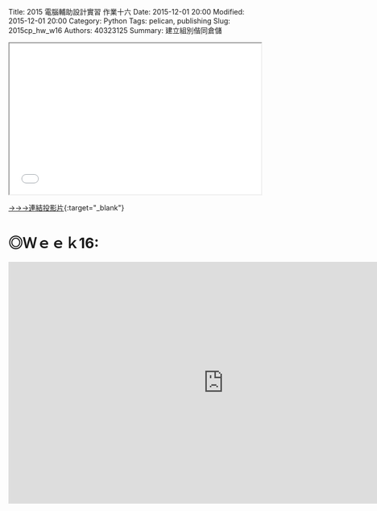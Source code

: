 Title: 2015 電腦輔助設計實習 作業十六
Date: 2015-12-01 20:00
Modified: 2015-12-01 20:00
Category: Python
Tags: pelican, publishing
Slug: 2015cp_hw_w16
Authors: 40323125
Summary: 建立組別偕同倉儲

<iframe src="simplest16.html" width="500" height="300"></iframe>

[→→→連結投影片](simplest16.html){:target="_blank"}

◎Ｗｅｅｋ16:
============

<iframe width="854" height="480" src="https://www.youtube.com/embed/jcC17yWJ_zY" frameborder="0" allowfullscreen></iframe>